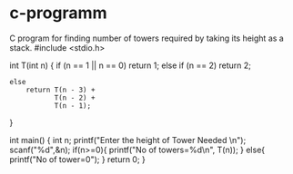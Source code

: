 # c-programm
C program for finding number of towers required by taking its height as a stack.
#include <stdio.h>

int T(int n)
{
    if (n == 1 || n == 0)
        return 1;
    else if (n == 2)
        return 2;

    else
        return T(n - 3) +
               T(n - 2) +
               T(n - 1);
}

int main()
{
    int n;
    printf("Enter the height of Tower Needed \n");
    scanf("%d",&n);
    if(n>=0){
    printf("No of towers=%d\n", T(n));
    }
    else{
        printf("No of tower=0");
    }
    return 0;
}
